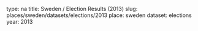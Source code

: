 type: na
title: Sweden / Election Results (2013)
slug: places/sweden/datasets/elections/2013
place: sweden
dataset: elections
year: 2013
